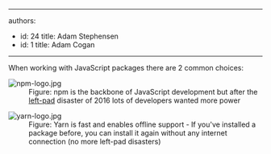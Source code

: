

---
authors:
  - id: 24
    title: Adam Stephensen
  - id: 1
    title: Adam Cogan
---




<span class='intro'> ​When working with JavaScript packages there are 2&#160;common choices&#58;<br> </span>

<dl class="image"><dt> <img src="/PublishingImages/npm-logo.jpg" alt="npm-logo.jpg" /> </dt><dd>Figure&#58; npm is the backbone of JavaScript development but after the <a href="https&#58;//www.theregister.co.uk/2016/03/23/npm_left_pad_chaos/">left-pad</a> disaster of 2016 lots of developers wanted more power</dd></dl><dl class="image"><dt><img src="/PublishingImages/yarn-logo.jpg" alt="yarn-logo.jpg" /></dt><dd>Figure&#58; Yarn is fast and enables offline support - ​If you've installed a package before, you can install it again without any internet connection (no more left-pad disasters)</dd></dl>


